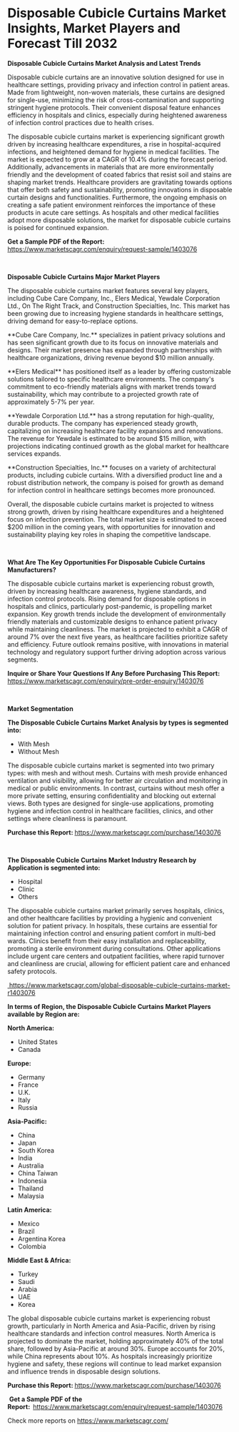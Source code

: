 <p><h1>Disposable Cubicle Curtains Market Insights, Market Players and Forecast Till 2032</h1></p><p><strong>Disposable Cubicle Curtains Market Analysis and Latest Trends</strong></p>
<p><p>Disposable cubicle curtains are an innovative solution designed for use in healthcare settings, providing privacy and infection control in patient areas. Made from lightweight, non-woven materials, these curtains are designed for single-use, minimizing the risk of cross-contamination and supporting stringent hygiene protocols. Their convenient disposal feature enhances efficiency in hospitals and clinics, especially during heightened awareness of infection control practices due to health crises.</p><p>The disposable cubicle curtains market is experiencing significant growth driven by increasing healthcare expenditures, a rise in hospital-acquired infections, and heightened demand for hygiene in medical facilities. The market is expected to grow at a CAGR of 10.4% during the forecast period. Additionally, advancements in materials that are more environmentally friendly and the development of coated fabrics that resist soil and stains are shaping market trends. Healthcare providers are gravitating towards options that offer both safety and sustainability, promoting innovations in disposable curtain designs and functionalities. Furthermore, the ongoing emphasis on creating a safe patient environment reinforces the importance of these products in acute care settings. As hospitals and other medical facilities adopt more disposable solutions, the market for disposable cubicle curtains is poised for continued expansion.</p></p>
<p><strong>Get a Sample PDF of the Report:&nbsp;</strong> <a href="https://www.marketscagr.com/enquiry/request-sample/1403076?utm_campaign=2010&utm_medium=2&utm_source=Github&utm_content=ia&utm_term=28022025&utm_id=disposable-cubicle-curtains">https://www.marketscagr.com/enquiry/request-sample/1403076</a></p>
<p>&nbsp;</p>
<p><strong>Disposable Cubicle Curtains Major Market Players</strong></p>
<p><p>The disposable cubicle curtains market features several key players, including Cube Care Company, Inc., Elers Medical, Yewdale Corporation Ltd., On The Right Track, and Construction Specialties, Inc. This market has been growing due to increasing hygiene standards in healthcare settings, driving demand for easy-to-replace options.</p><p>**Cube Care Company, Inc.** specializes in patient privacy solutions and has seen significant growth due to its focus on innovative materials and designs. Their market presence has expanded through partnerships with healthcare organizations, driving revenue beyond $10 million annually.</p><p>**Elers Medical** has positioned itself as a leader by offering customizable solutions tailored to specific healthcare environments. The company's commitment to eco-friendly materials aligns with market trends toward sustainability, which may contribute to a projected growth rate of approximately 5-7% per year.</p><p>**Yewdale Corporation Ltd.** has a strong reputation for high-quality, durable products. The company has experienced steady growth, capitalizing on increasing healthcare facility expansions and renovations. The revenue for Yewdale is estimated to be around $15 million, with projections indicating continued growth as the global market for healthcare services expands.</p><p>**Construction Specialties, Inc.** focuses on a variety of architectural products, including cubicle curtains. With a diversified product line and a robust distribution network, the company is poised for growth as demand for infection control in healthcare settings becomes more pronounced.</p><p>Overall, the disposable cubicle curtains market is projected to witness strong growth, driven by rising healthcare expenditures and a heightened focus on infection prevention. The total market size is estimated to exceed $200 million in the coming years, with opportunities for innovation and sustainability playing key roles in shaping the competitive landscape.</p></p>
<p>&nbsp;</p>
<p><strong>What Are The Key Opportunities For Disposable Cubicle Curtains Manufacturers?</strong></p>
<p><p>The disposable cubicle curtains market is experiencing robust growth, driven by increasing healthcare awareness, hygiene standards, and infection control protocols. Rising demand for disposable options in hospitals and clinics, particularly post-pandemic, is propelling market expansion. Key growth trends include the development of environmentally friendly materials and customizable designs to enhance patient privacy while maintaining cleanliness. The market is projected to exhibit a CAGR of around 7% over the next five years, as healthcare facilities prioritize safety and efficiency. Future outlook remains positive, with innovations in material technology and regulatory support further driving adoption across various segments.</p></p>
<p><strong>Inquire or Share Your Questions If Any Before Purchasing This Report:</strong> <a href="https://www.marketscagr.com/enquiry/pre-order-enquiry/1403076?utm_campaign=2010&utm_medium=2&utm_source=Github&utm_content=ia&utm_term=28022025&utm_id=disposable-cubicle-curtains">https://www.marketscagr.com/enquiry/pre-order-enquiry/1403076</a></p>
<p>&nbsp;</p>
<p><strong>Market Segmentation</strong></p>
<p><strong>The Disposable Cubicle Curtains Market Analysis by types is segmented into:</strong></p>
<p><ul><li>With Mesh</li><li>Without Mesh</li></ul></p>
<p><p>The disposable cubicle curtains market is segmented into two primary types: with mesh and without mesh. Curtains with mesh provide enhanced ventilation and visibility, allowing for better air circulation and monitoring in medical or public environments. In contrast, curtains without mesh offer a more private setting, ensuring confidentiality and blocking out external views. Both types are designed for single-use applications, promoting hygiene and infection control in healthcare facilities, clinics, and other settings where cleanliness is paramount.</p></p>
<p><strong>Purchase this Report:&nbsp;</strong><a href="https://www.marketscagr.com/purchase/1403076?utm_campaign=2010&utm_medium=2&utm_source=Github&utm_content=ia&utm_term=28022025&utm_id=disposable-cubicle-curtains">https://www.marketscagr.com/purchase/1403076</a></p>
<p>&nbsp;</p>
<p><strong>The Disposable Cubicle Curtains Market Industry Research by Application is segmented into:</strong></p>
<p><ul><li>Hospital</li><li>Clinic</li><li>Others</li></ul></p>
<p><p>The disposable cubicle curtains market primarily serves hospitals, clinics, and other healthcare facilities by providing a hygienic and convenient solution for patient privacy. In hospitals, these curtains are essential for maintaining infection control and ensuring patient comfort in multi-bed wards. Clinics benefit from their easy installation and replaceability, promoting a sterile environment during consultations. Other applications include urgent care centers and outpatient facilities, where rapid turnover and cleanliness are crucial, allowing for efficient patient care and enhanced safety protocols.</p></p>
<p><a href="https://www.marketscagr.com/global-disposable-cubicle-curtains-market-r1403076?utm_campaign=2010&utm_medium=2&utm_source=Github&utm_content=ia&utm_term=28022025&utm_id=disposable-cubicle-curtains">&nbsp;https://www.marketscagr.com/global-disposable-cubicle-curtains-market-r1403076</a></p>
<p><strong>In terms of Region, the Disposable Cubicle Curtains Market Players available by Region are:</strong></p>
<p>
    <p> <strong> North America: </strong>
        <ul>
            <li>United States</li>
            <li>Canada</li>
        </ul>
        </p> 
    <p> <strong> Europe: </strong>
        <ul>
            <li>Germany</li>
            <li>France</li>
            <li>U.K.</li>
            <li>Italy</li>
            <li>Russia</li>
        </ul>
        </p> 
    <p> <strong> Asia-Pacific: </strong>
        <ul>
            <li>China</li>
            <li>Japan</li>
            <li>South Korea</li>
            <li>India</li>
            <li>Australia</li>
            <li>China Taiwan</li>
            <li>Indonesia</li>
            <li>Thailand</li>
            <li>Malaysia</li>
        </ul>
        </p> 
    <p> <strong> Latin America: </strong>
        <ul>
            <li>Mexico</li>
            <li>Brazil</li>
            <li>Argentina Korea</li>
            <li>Colombia</li>
        </ul>
        </p> 
    <p> <strong> Middle East & Africa: </strong>
        <ul>
            <li>Turkey</li>
            <li>Saudi</li>
            <li>Arabia</li>
            <li>UAE</li>
            <li>Korea</li>
        </ul>
    </p>
    </p>
<p><p>The global disposable cubicle curtains market is experiencing robust growth, particularly in North America and Asia-Pacific, driven by rising healthcare standards and infection control measures. North America is projected to dominate the market, holding approximately 40% of the total share, followed by Asia-Pacific at around 30%. Europe accounts for 20%, while China represents about 10%. As hospitals increasingly prioritize hygiene and safety, these regions will continue to lead market expansion and influence trends in disposable design solutions.</p></p>
<p><strong>Purchase this Report: </strong><a href="https://www.marketscagr.com/purchase/1403076?utm_campaign=2010&utm_medium=2&utm_source=Github&utm_content=ia&utm_term=28022025&utm_id=disposable-cubicle-curtains">https://www.marketscagr.com/purchase/1403076</a></p>
<p>&nbsp;<strong>Get a Sample PDF of the Report:&nbsp;&nbsp;</strong><a href="https://www.marketscagr.com/enquiry/request-sample/1403076?utm_campaign=2010&utm_medium=2&utm_source=Github&utm_content=ia&utm_term=28022025&utm_id=disposable-cubicle-curtains">https://www.marketscagr.com/enquiry/request-sample/1403076</a></p>
<p><strong></strong></p>
<p>Check more reports on <a href="https://www.marketscagr.com/?utm_campaign=2010&utm_medium=2&utm_source=Github&utm_content=ia&utm_term=28022025&utm_id=disposable-cubicle-curtains">https://www.marketscagr.com/</a></p>